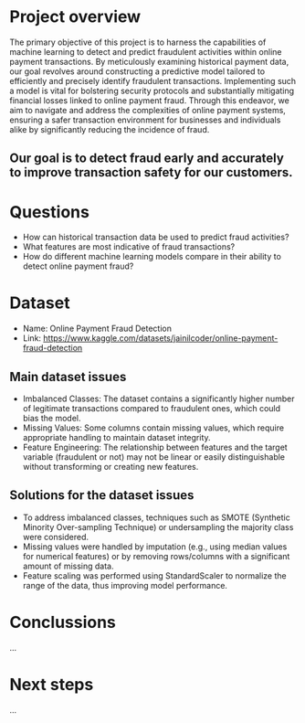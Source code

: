 # Project overview
The primary objective of this project is to harness the capabilities of machine learning to detect and predict fraudulent activities within online payment transactions. By meticulously examining historical payment data, our goal revolves around constructing a predictive model tailored to efficiently and precisely identify fraudulent transactions. Implementing such a model is vital for bolstering security protocols and substantially mitigating financial losses linked to online payment fraud. Through this endeavor, we aim to navigate and address the complexities of online payment systems, ensuring a safer transaction environment for businesses and individuals alike by significantly reducing the incidence of fraud.

## Our goal is to detect fraud early and accurately to improve transaction safety for our customers.


# Questions 
- How can historical transaction data be used to predict fraud activities?
- What features are most indicative of fraud transactions?
- How do different machine learning models compare in their ability to detect online payment fraud?


# Dataset 
- Name: Online Payment Fraud Detection
- Link: https://www.kaggle.com/datasets/jainilcoder/online-payment-fraud-detection 


## Main dataset issues
- Imbalanced Classes: The dataset contains a significantly higher number of legitimate transactions compared to fraudulent ones, which could bias the model.
- Missing Values: Some columns contain missing values, which require appropriate handling to maintain dataset integrity.
- Feature Engineering: The relationship between features and the target variable (fraudulent or not) may not be linear or easily distinguishable without transforming or creating new features.

## Solutions for the dataset issues
- To address imbalanced classes, techniques such as SMOTE (Synthetic Minority Over-sampling Technique) or undersampling the majority class were considered.
- Missing values were handled by imputation (e.g., using median values for numerical features) or by removing rows/columns with a significant amount of missing data.
- Feature scaling was performed using StandardScaler to normalize the range of the data, thus improving model performance.


# Conclussions
...

# Next steps
...
